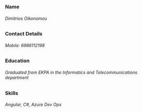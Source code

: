 ### Name
###### Dimitrios Oikonomou
### Contact Details
###### Mobile: 6986112198
### Education
###### Graduated from EKPA in the Informatics and Telecommunications department
### Skills
###### Angular, C#, Azure Dev Ops
